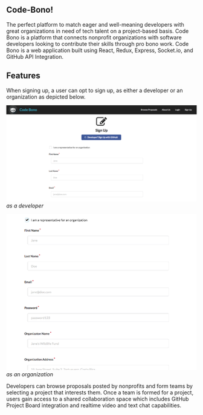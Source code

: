 ## Code-Bono!

The perfect platform to match eager and well-meaning developers with great organizations in need of tech talent on a project-based basis. Code Bono is a platform that connects nonprofit organizations with software developers looking to contribute their skills through pro bono work. Code Bono is a web application built using React, Redux, Express, Socket.io, and GitHub API Integration.

## Features

When signing up, a user can opt to sign up, as either a developer or an organization as depicted below.

![alt text](./public/readmePics/dev-signup.png)*as a developer*

![alt text](./public/readmePics/org-signup.png)*as an organization*

Developers can browse proposals posted by nonprofits and form teams by selecting a project that interests them. Once a team is formed for a project, users gain access to a shared collaboration space which includes GitHub Project Board integration and realtime video and text chat capabilities.
